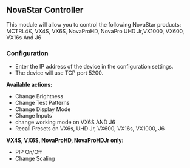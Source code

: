 ## NovaStar Controller
This module will allow you to control the following NovaStar products: MCTRL4K, VX4S, VX6S, NovaProHD, NovaPro UHD Jr,VX1000, VX600, VX16s And J6

### Configuration
* Enter the IP address of the device in the configuration settings.
* The device will use TCP port 5200.

**Available actions:**
* Change Brightness
* Change Test Patterns
* Change Display Mode
* Change Inputs
* change working mode on VX6S AND J6 
* Recall Presets on VX6s, UHD Jr, VX600, VX16s, VX1000, J6 

**VX4S, VX6S, NovaProHD, NovaProHDJr only:**
* PIP On/Off
* Change Scaling

